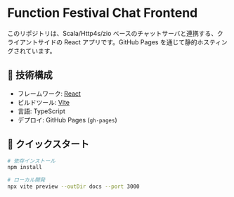 # Function Festival Chat Frontend

このリポジトリは、Scala/Http4s/zio ベースのチャットサーバと連携する、クライアントサイドの React アプリです。GitHub Pages を通じて静的ホスティングされています。

## 🧩 技術構成

- フレームワーク: [React](https://react.dev/)
- ビルドツール: [Vite](https://vitejs.dev/)
- 言語: TypeScript
- デプロイ: GitHub Pages (`gh-pages`)

## 🚀 クイックスタート

```bash
# 依存インストール
npm install

# ローカル開発
npx vite preview --outDir docs --port 3000
